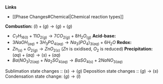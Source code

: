 **Links**
- [[Phase Changes#Chemical|Chemical reaction types]]


**Combustion:** $(l) + (g) \rightarrow (g) + (g)$
- $C_{7}H_{16 (l)} + 11O_{2 (g)} \rightarrow 7CO_{2 (g)} + 8H_{2}O_{(g)}$
**Acid-base:**
- $3NaOH_{(aq)} + 3H_{3}PO_{4 (aq)} \rightarrow Na_{3}(PO_{4})_{3 (aq)} + 6H_{2}O$
**Redox:**
- $Zn_{(s)}+ O_{2(g)} \rightarrow ZnO_{2 (s)}$ ($Zn$ is oxidised, $O_{2}$ is reduced)
**Precipitation:** $(aq)+(aq)\rightarrow (s)+(aq)$
- $Ba(NO_{3})_{2 (aq)} + Na_{2}SO_{4 (aq)} \rightarrow BaSO_{4 (s)} + 2NaNO_{3 (aq)}$

Sublimation state changes :: $(s)\rightarrow(g)$
Deposition state changes :: $(g) \rightarrow (s)$
Condensation state change: $(g) \rightarrow (l)$

